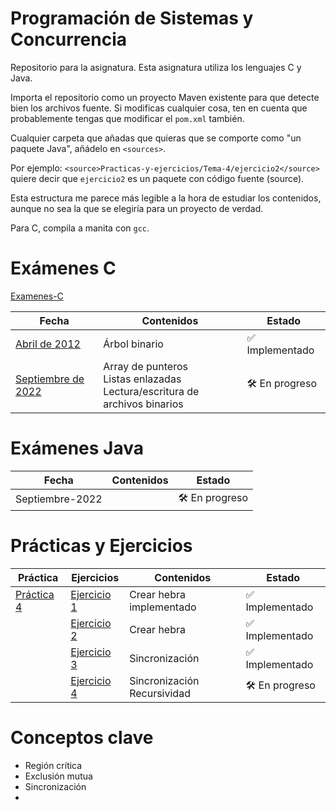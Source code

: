 # Programación de Sistemas y Concurrencia
Repositorio para la asignatura. Esta asignatura utiliza los lenguajes C y Java.

Importa el repositorio como un proyecto Maven existente para que detecte
bien los archivos fuente. Si modificas cualquier cosa, ten en cuenta que 
probablemente tengas que modificar el `pom.xml` también. 

Cualquier carpeta que añadas que quieras que se comporte como "un paquete Java",
añádelo en `<sources>`.

Por ejemplo: `<source>Practicas-y-ejercicios/Tema-4/ejercicio2</source>` quiere
decir que `ejercicio2` es un paquete con código fuente (source).

Esta estructura me parece más legible a la hora de estudiar los contenidos, 
aunque no sea la que se elegiría para un proyecto de verdad.

Para C, compila a manita con `gcc`.

# Exámenes C
[Examenes-C](Examenes-C)

| Fecha         | Contenidos    | Estado |
|---------------|---------------|--------|
| [Abril de 2012](Examenes-C/Abril-2012) | Árbol binario | ✅ Implementado |
| [Septiembre de 2022](Examenes-C/Septiembre-2022) |  Array de punteros <br> Listas enlazadas <br> Lectura/escritura de archivos binarios | 🛠️ En progreso |


# Exámenes Java
| Fecha | Contenidos | Estado |
|-------|------------|--------|
| Septiembre-2022 |            | 🛠️ En progreso |

# Prácticas y Ejercicios
| Práctica | Ejercicios | Contenidos | Estado |
|----------|------------|------------|--------|
| [Práctica 4][p4] | [Ejercicio 1][p4] |Crear hebra implementado | ✅ Implementado |
|                  | [Ejercicio 2][p4e2] | Crear hebra | ✅ Implementado |
|                  | [Ejercicio 3][p4e3] | Sincronización | ✅ Implementado |
|                  | [Ejercicio 4][p4e4] | Sincronización <br> Recursividad | 🛠️ En progreso |

[p4]:     Practicas-y-ejercicios/Tema-4/
[p4e2]:   Practicas-y-ejercicios/Tema-4/ejercicio2
[p4e3]:   Practicas-y-ejercicios/Tema-4/ejercicio3
[p4e4]:   Practicas-y-ejercicios/Tema-4/ejercicio3

# Conceptos clave
- Región crítica
- Exclusión mutua
- Sincronización
- 